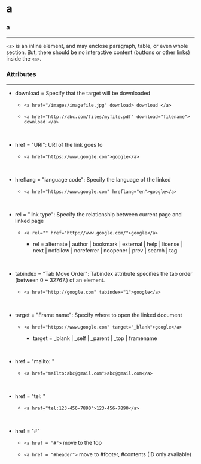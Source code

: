 # a

### a

<hr>

`<a>` is an inline element, and may enclose paragraph, table, or even whole section. But, there should be no interactive content (buttons or other links) inside the `<a>`.

### Attributes

<hr>

-   download = Specify that the target will be downloaded

    -   `<a href="/images/imagefile.jpg" download> download </a>`

    -   `<a href="http://abc.com/files/myfile.pdf" download="filename"> download </a>`

<br>

-   href = "URI": URI of the link goes to

    -   `<a href="https://www.google.com">google</a>`

<br>

-   hreflang = "language code": Specify the language of the linked

    -   `<a href="https://www.google.com" hreflang="en">google</a>`

<br>

-   rel = "link type": Specify the relationship between current page and linked page

    -   `<a rel="" href="http://www.google.com/">google</a>`

        -   rel = alternate | author | bookmark | external | help | license | next | nofollow | noreferrer | noopener | prev | search | tag

<br>

-   tabindex = "Tab Move Order": Tabindex attribute specifies the tab order (between 0 ~ 32767.) of an element.

    -   `<a href="http://google.com" tabindex="1">google</a>`

<br>

-   target = "Frame name": Specify where to open the linked document

    -   `<a href="https://www.google.com" target="_blank">google</a>`

        -   target = \_blank | \_self | \_parent | \_top | framename

<br>

-   href = "mailto: "

    -   `<a href="mailto:abc@gmail.com">abc@gmail.com</a>`

<br>

-   href = "tel: "

    -   `<a href="tel:123-456-7890">123-456-7890</a>`

<br>

-   href = "#"

    -   `<a href = "#">` move to the top

    -   `<a href = "#header">` move to #footer, #contents (ID only available)
